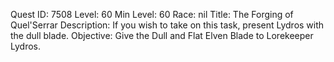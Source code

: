 Quest ID: 7508
Level: 60
Min Level: 60
Race: nil
Title: The Forging of Quel'Serrar
Description: If you wish to take on this task, present Lydros with the dull blade.
Objective: Give the Dull and Flat Elven Blade to Lorekeeper Lydros.
